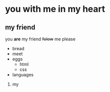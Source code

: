 # you with me in my heart
## my friend
you **are** my friend ~~folow~~ me please
* bread 
* meet
* eggs
  * html
  * css
* languages
1. my


